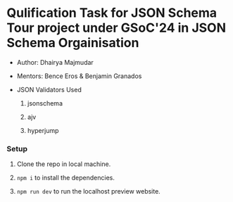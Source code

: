 # Qulification Task for JSON Schema Tour project under GSoC'24 in JSON Schema Orgainisation

-   Author: Dhairya Majmudar

-   Mentors: Bence Eros & Benjamin Granados

-   JSON Validators Used

    1. jsonschema

    2. ajv

    3. hyperjump

### Setup

1. Clone the repo in local machine.

2. `npm i` to install the dependencies.

3. `npm run dev` to run the localhost preview website.
